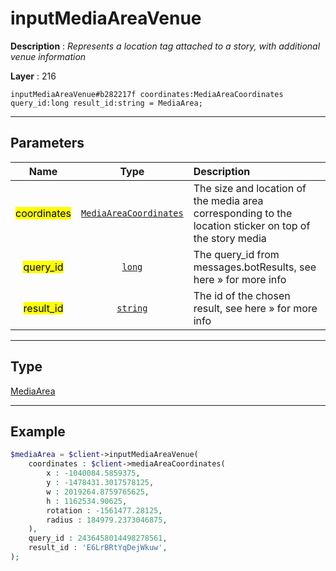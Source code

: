 # inputMediaAreaVenue

**Description** : *Represents a location tag attached to a story, with additional venue information*

**Layer** : 216

```tl
inputMediaAreaVenue#b282217f coordinates:MediaAreaCoordinates query_id:long result_id:string = MediaArea;
```

---

## Parameters

| Name | Type | Description |
| :---: | :---: | :--- |
| <mark>coordinates</mark> | [`MediaAreaCoordinates`](type/MediaAreaCoordinates) | The size and location of the media area corresponding to the location sticker on top of the story media |
| <mark>query_id</mark> | [`long`](type/long) | The query_id from messages.botResults, see here » for more info |
| <mark>result_id</mark> | [`string`](type/string) | The id of the chosen result, see here » for more info |

---

## Type

[MediaArea](type/MediaArea)

---

## Example

```php
$mediaArea = $client->inputMediaAreaVenue(
	coordinates : $client->mediaAreaCoordinates(
		x : -1040084.5859375,
		y : -1478431.3017578125,
		w : 2019264.8759765625,
		h : 1162534.90625,
		rotation : -1561477.28125,
		radius : 184979.2373046875,
	),
	query_id : 2436458014498278561,
	result_id : 'E6LrBRtYqDejWkuw',
);
```